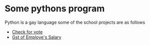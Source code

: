 # Some pythons program
Python is a gay language
some of the school projects are as follows

- [Check for vote](./vote.md)
- [Gst of Employe's Salary](./emp.md)
